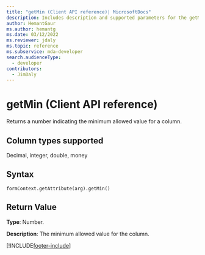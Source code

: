 ```yaml
---
title: "getMin (Client API reference)| MicrosoftDocs"
description: Includes description and supported parameters for the getMin method.
author: HemantGaur
ms.author: hemantg
ms.date: 03/12/2022
ms.reviewer: jdaly
ms.topic: reference
ms.subservice: mda-developer
search.audienceType: 
  - developer
contributors:
  - JimDaly
---
```

# getMin (Client API reference)



Returns a number indicating the minimum allowed value for a column. 

## Column types supported

Decimal, integer, double, money

## Syntax

`formContext.getAttribute(arg).getMin()`

## Return Value

**Type**: Number. 

**Description**: The minimum allowed value for the column.



[!INCLUDE[footer-include](../../../../../includes/footer-banner.md)]
